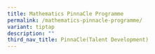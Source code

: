 ```yaml
---
title: Mathematics PinnaCle Programme
permalink: /mathematics-pinnacle-programme/
variant: tiptap
description: ""
third_nav_title: PinnaCle(Talent Development)
---
```

